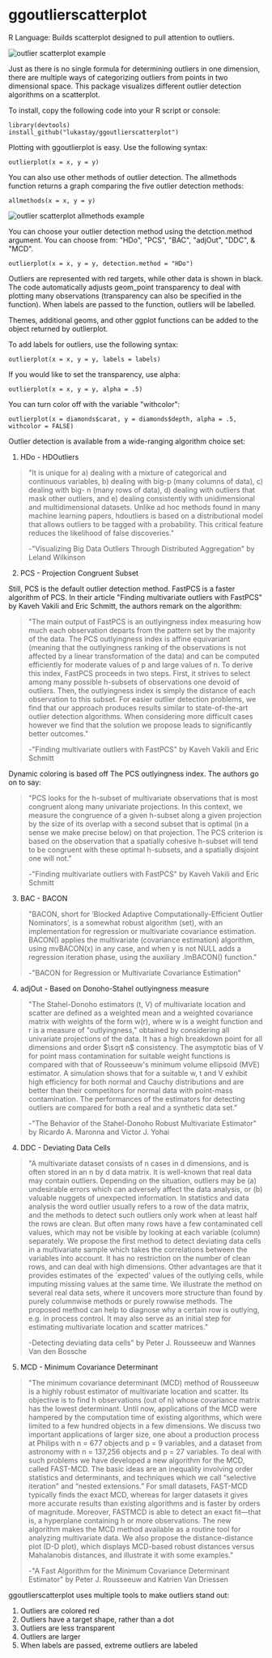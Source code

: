 # ggoutlierscatterplot
R Language: Builds scatterplot designed to pull attention to outliers.

![outlier scatterplot example](https://github.com/lukastay/ggoutlierscatterplot/blob/main/plotexample.tiff?raw=true)

Just as there is no single formula for determining outliers in one dimension, there are multiple ways of categorizing outliers from points in two dimensional space. This package visualizes different outlier detection algorithms on a scatterplot.

To install, copy the following code into your R script or console:

```
library(devtools)
install_github("lukastay/ggoutlierscatterplot")
```

Plotting with ggoutlierplot is easy. Use the following syntax:

```
outlierplot(x = x, y = y)
```

You can also use other methods of outlier detection. The allmethods function returns a graph comparing the five outlier detection methods:

```
allmethods(x = x, y = y)
```

![outlier scatterplot allmethods example](https://github.com/lukastay/ggoutlierscatterplot/blob/main/plotexample.allmethods.tiff?raw=true)

You can choose your outlier detection method using the detction.method argument. You can choose from: "HDo", "PCS", "BAC", "adjOut", "DDC", & "MCD".

```
outlierplot(x = x, y = y, detection.method = "HDo")
```

Outliers are represented with red targets, while other data is shown in black. The code automatically adjusts geom_point transparency to deal with plotting many observations (transparency can also be specified in the function). When labels are passed to the function, outliers will be labelled. 

Themes, additional geoms, and other ggplot functions can be added to the object returned by outlierplot.

To add labels for outliers, use the following syntax:

```
outlierplot(x = x, y = y, labels = labels)
```

If you would like to set the transparency, use alpha:

```
outlierplot(x = x, y = y, alpha = .5)
```

You can turn color off with the variable "withcolor":

```
outlierplot(x = diamonds$carat, y = diamonds$depth, alpha = .5, withcolor = FALSE)
```

Outlier detection is available from a wide-ranging algorithm choice set:
1) HDo - HDOutliers

> "It is unique for a) dealing with a mixture of categorical and continuous variables, b) dealing with big-p (many columns of data), c) dealing with big- n (many rows of data), d) dealing with outliers that mask other outliers, and e) dealing consistently with unidimensional and multidimensional datasets. Unlike ad hoc methods found in many machine learning papers, hdoutliers is based on a distributional model that allows outliers to be tagged with a probability. This critical feature reduces the likelihood of false discoveries."
>
> -"Visualizing Big Data Outliers Through Distributed Aggregation" by Leland Wilkinson

2) PCS - Projection Congruent Subset

Still, PCS is the default outlier detection method.  FastPCS is a faster algorithm of PCS. In their article "Finding multivariate outliers with FastPCS" by Kaveh Vakili and Eric Schmitt, the authors remark on the algorithm:

> "The main output of FastPCS is an outlyingness index measuring how much each observation departs from the pattern set by the majority of the data. The PCS outlyingness index is affine equivariant (meaning that the outlyingness ranking of the observations is not affected by a linear transformation of the data) and can be computed efficiently for moderate values of p and large values of n. To derive this index, FastPCS proceeds in two steps. First, it strives to select among many possible h-subsets of observations one devoid of outliers. Then, the outlyingness index is simply the distance of each observation to this subset. For easier outlier detection problems, we find that our approach produces results similar to state-of-the-art outlier detection algorithms. When considering more difficult cases however we find that the solution we propose leads to significantly better outcomes."
>
> -"Finding multivariate outliers with FastPCS" by Kaveh Vakili and Eric Schmitt


Dynamic coloring is based off The PCS outlyingness index. The authors go on to say:

> "PCS looks for the h-subset of multivariate observations that is most congruent along many univariate projections. In this context, we measure the congruence of a given h-subset along a given projection by the size of its overlap with a second subset that is optimal (in a sense we make precise below) on that projection. The PCS criterion is based on the observation that a spatially cohesive h-subset will tend to be congruent with these optimal h-subsets, and a spatially disjoint one will not."
>
> -"Finding multivariate outliers with FastPCS" by Kaveh Vakili and Eric Schmitt


3) BAC - BACON

> "BACON, short for ‘Blocked Adaptive Computationally-Efficient Outlier Nominators’, is a somewhat robust algorithm (set), with an implementation for regression or multivariate covariance estimation. BACON() applies the multivariate (covariance estimation) algorithm, using mvBACON(x) in any case, and when y is not NULL adds a regression iteration phase, using the auxiliary .lmBACON() function."
>
> -"BACON for Regression or Multivariate Covariance Estimation"

4) adjOut - Based on Donoho-Stahel outlyingness measure

> "The Stahel-Donoho estimators (t, V) of multivariate location and scatter are defined as a weighted mean and a weighted covariance matrix with weights of the form w(r), where w is a weight function and r is a measure of "outlyingness," obtained by considering all univariate projections of the data. It has a high breakdown point for all dimensions and order $\sqrt n$ consistency. The asymptotic bias of V for point mass contamination for suitable weight functions is compared with that of Rousseeuw's minimum volume ellipsoid (MVE) estimator. A simulation shows that for a suitable w, t and V exhibit high efficiency for both normal and Cauchy distributions and are better than their competitors for normal data with point-mass contamination. The performances of the estimators for detecting outliers are compared for both a real and a synthetic data set."
>
> -"The Behavior of the Stahel-Donoho Robust Multivariate Estimator" by Ricardo A. Maronna and Victor J. Yohai


4) DDC - Deviating Data Cells

> "A multivariate dataset consists of n cases in d dimensions, and is often stored in an n by d data matrix. It is well-known that real data may contain outliers. Depending on the situation, outliers may be (a) undesirable errors which can adversely affect the data analysis, or (b) valuable nuggets of unexpected information. In statistics and data analysis the word outlier usually refers to a row of the data matrix, and the methods to detect such outliers only work when at least half the rows are clean. But often many rows have a few contaminated cell values, which may not be visible by looking at each variable (column) separately. We propose the first method to detect deviating data cells in a multivariate sample which takes the correlations between the variables into account. It has no restriction on the number of clean rows, and can deal with high dimensions. Other advantages are that it provides estimates of the `expected' values of the outlying cells, while imputing missing values at the same time. We illustrate the method on several real data sets, where it uncovers more structure than found by purely columnwise methods or purely rowwise methods. The proposed method can help to diagnose why a certain row is outlying, e.g. in process control. It may also serve as an initial step for estimating multivariate location and scatter matrices."
>
> -Detecting deviating data cells" by Peter J. Rousseeuw and Wannes Van den Bossche

5) MCD - Minimum Covariance Determinant 

> "The minimum covariance determinant (MCD) method of Rousseeuw is a highly robust estimator of multivariate location and scatter. Its objective is to find h observations (out of n) whose covariance matrix has the lowest determinant. Until now, applications of the MCD were hampered by the computation time of existing algorithms, which were limited to a few hundred objects in a few dimensions. We discuss two important applications of larger size, one about a production process at Philips with n = 677 objects and p = 9 variables, and a dataset from astronomy with n = 137,256 objects and p = 27 variables. To deal with such problems we have developed a new algorithm for the MCD, called FAST-MCD. The basic ideas are an inequality involving order statistics and determinants, and techniques which we call “selective iteration” and “nested extensions.” For small datasets, FAST-MCD typically finds the exact MCD, whereas for larger datasets it gives more accurate results than existing algorithms and is faster by orders of magnitude. Moreover, FASTMCD is able to detect an exact fit—that is, a hyperplane containing h or more observations. The new algorithm makes the MCD method available as a routine tool for analyzing multivariate data. We also propose the distance-distance plot (D-D plot), which displays MCD-based robust distances versus Mahalanobis distances, and illustrate it with some examples."
>
> -"A Fast Algorithm for the Minimum Covariance Determinant Estimator" by Peter J. Rousseeuw  and Katrien Van Driessen

ggoutlierscatterplot uses multiple tools to make outliers stand out:

1) Outliers are colored red
2) Outliers have a target shape, rather than a dot
3) Outliers are less transparent
4) Outliers are larger
5) When labels are passed, extreme outliers are labeled
